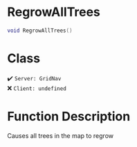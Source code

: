 # RegrowAllTrees
```lua
void RegrowAllTrees()
```
# Class
✔️ `Server: GridNav`  
❌ `Client: undefined`  

# Function Description
Causes all trees in the map to regrow
